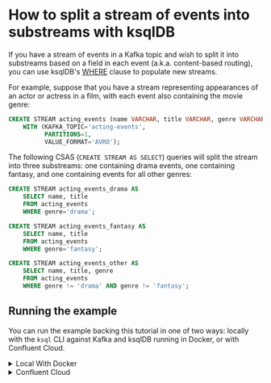 <!-- title: How to split a stream of events into substreams with ksqlDB -->
<!-- description: In this tutorial, learn how to split a stream of events into substreams with ksqlDB, with step-by-step instructions and supporting code. -->

# How to split a stream of events into substreams with ksqlDB

If you have a stream of events in a Kafka topic and wish to split it into substreams based on a field in each event 
(a.k.a. content-based routing), you can use ksqlDB's [WHERE](https://docs.ksqldb.io/en/latest/developer-guide/ksqldb-reference/quick-reference/#where)
clause to populate new streams.

For example, suppose that you have a stream representing appearances of an actor or actress in a film, with each event also containing the movie genre:

```sql
CREATE STREAM acting_events (name VARCHAR, title VARCHAR, genre VARCHAR)
    WITH (KAFKA_TOPIC='acting-events',
          PARTITIONS=1,
          VALUE_FORMAT='AVRO');
```

The following CSAS (`CREATE STREAM AS SELECT`) queries will split the stream into three substreams: one containing drama events, one containing fantasy, and one containing events for all other genres:

```sql
CREATE STREAM acting_events_drama AS
    SELECT name, title
    FROM acting_events
    WHERE genre='drama';

CREATE STREAM acting_events_fantasy AS
    SELECT name, title
    FROM acting_events
    WHERE genre='fantasy';

CREATE STREAM acting_events_other AS
    SELECT name, title, genre
    FROM acting_events
    WHERE genre != 'drama' AND genre != 'fantasy';
```

## Running the example

You can run the example backing this tutorial in one of two ways: locally with the `ksql` CLI against Kafka and ksqlDB running in Docker, or with Confluent Cloud.

<details>
  <summary>Local With Docker</summary>

  ### Prerequisites

  * Docker running via [Docker Desktop](https://docs.docker.com/desktop/) or [Docker Engine](https://docs.docker.com/engine/install/)
  * [Docker Compose](https://docs.docker.com/compose/install/). Ensure that the command `docker compose version` succeeds.

  ### Run the commands

  Clone the `confluentinc/tutorials` GitHub repository (if you haven't already) and navigate to the `tutorials` directory:

  ```shell
  git clone git@github.com:confluentinc/tutorials.git
  cd tutorials
  ```

  Start ksqlDB and Kafka:

  ```shell
  docker compose -f ./docker/docker-compose-ksqldb.yml up -d
  ```

  Next, open the ksqlDB CLI:

  ```shell
  docker exec -it ksqldb-cli ksql http://ksqldb-server:8088
  ```

  Run the following SQL statements to create the `acting_events` stream backed by Kafka running in Docker and populate it with
  test data.

  ```sql
  CREATE STREAM acting_events (name VARCHAR, title VARCHAR, genre VARCHAR)
      WITH (KAFKA_TOPIC='acting-events',
            PARTITIONS=1,
            VALUE_FORMAT='AVRO');
  ```

  ```sql
  INSERT INTO acting_events(name, title, genre) VALUES('Michael Keaton', 'Beetlejuice Beetlejuice', 'fantasy');
  INSERT INTO acting_events(name, title, genre) VALUES('Joseph Gordon-Levitt', 'Killer Heat', 'drama');
  INSERT INTO acting_events(name, title, genre) VALUES('Jerry Seinfeld', 'Unfrosted', 'comedy');
  INSERT INTO acting_events(name, title, genre) VALUES('Cillian Murphy', 'Oppenheimer', 'drama');
  INSERT INTO acting_events(name, title, genre) VALUES('Ariana Grande', 'Wicked', 'fantasy');
  ```

  Next, run the following three CSAS queries to populate new topics: one containing drama events, one containing fantasy,
  and one containing events for all other genres. Note that we first tell ksqlDB to consume from the beginning of the stream.

  ```sql
  SET 'auto.offset.reset'='earliest';

  CREATE STREAM acting_events_drama AS
      SELECT name, title
      FROM acting_events
      WHERE genre='drama';

  CREATE STREAM acting_events_fantasy AS
      SELECT name, title
      FROM acting_events
      WHERE genre='fantasy';

  CREATE STREAM acting_events_other AS
      SELECT name, title, genre
      FROM acting_events
      WHERE genre != 'drama' AND genre != 'fantasy';
  ```

  Query one of the new topics to ensure that events are being routed as expected:

  ```sql
  SELECT *
  FROM acting_events_fantasy
  EMIT CHANGES;
  ```

  The query output should look like this and only show the fantasy films:

  ```plaintext
  +---------------------------------+---------------------------------+
  |NAME                             |TITLE                            |
  +---------------------------------+---------------------------------+
  |Michael Keaton                   |Beetlejuice Beetlejuice          |
  |Ariana Grande                    |Wicked                           |
  +---------------------------------+---------------------------------+
  ```

  When you are finished, exit the ksqlDB CLI by entering `CTRL-D` and clean up the containers used for this tutorial by running:

  ```shell
  docker compose -f ./docker/docker-compose-ksqldb.yml down
  ```

</details>

<details>
  <summary>Confluent Cloud</summary>

  ### Prerequisites

  * A [Confluent Cloud](https://confluent.cloud/signup) account
  * The [Confluent CLI](https://docs.confluent.io/confluent-cli/current/install.html) installed on your machine

  ### Create Confluent Cloud resources

  Login to your Confluent Cloud account:

  ```shell
  confluent login --prompt --save
  ```

  Install a CLI plugin that will streamline the creation of resources in Confluent Cloud:

  ```shell
  confluent plugin install confluent-cloud_kickstart
  ```

  Run the following command to create a Confluent Cloud environment and Kafka cluster. This will create 
  resources in AWS region `us-west-2` by default, but you may override these choices by passing the `--cloud` argument with
  a value of `aws`, `gcp`, or `azure`, and the `--region` argument that is one of the cloud provider's supported regions,
  which you can list by running `confluent kafka region list --cloud <CLOUD PROVIDER>`
  
  ```shell
  confluent cloud-kickstart --name ksqldb-tutorial \
    --environment-name ksqldb-tutorial \
    --output-format stdout
  ```

  Now, create a ksqlDB cluster by first getting your user ID of the form `u-123456` when you run this command:

  ```shell
  confluent iam user list
  ```

  And then create a ksqlDB cluster called `ksqldb-tutorial` with access linked to your user account:

  ```shell
  confluent ksql cluster create ksqldb-tutorial \
    --credential-identity <USER ID>
  ```

  ### Run the commands

  Login to the [Confluent Cloud Console](https://confluent.cloud/). Select `Environments` in the lefthand navigation,
  and then click the `ksqldb-tutorial` environment tile. Click the `ksqldb-tutorial` Kafka cluster tile, and then
  select `ksqlDB` in the lefthand navigation.

  The cluster may take a few minutes to be provisioned. Once its status is `Up`, click the cluster name and scroll down to the editor.

  In the query properties section at the bottom, change the value for `auto.offset.reset` to `Earliest` so that ksqlDB 
  will consume from the beginning of the stream we create.

  Enter the following statements in the editor and click `Run query`. This creates the `acting_events` stream and
  populates it with test data.

  ```sql
  CREATE STREAM acting_events (name VARCHAR, title VARCHAR, genre VARCHAR)
      WITH (KAFKA_TOPIC='acting-events',
            PARTITIONS=1,
            VALUE_FORMAT='AVRO');

  INSERT INTO acting_events(name, title, genre) VALUES('Michael Keaton', 'Beetlejuice Beetlejuice', 'fantasy');
  INSERT INTO acting_events(name, title, genre) VALUES('Joseph Gordon-Levitt', 'Killer Heat', 'drama');
  INSERT INTO acting_events(name, title, genre) VALUES('Jerry Seinfeld', 'Unfrosted', 'comedy');
  INSERT INTO acting_events(name, title, genre) VALUES('Cillian Murphy', 'Oppenheimer', 'drama');
  INSERT INTO acting_events(name, title, genre) VALUES('Ariana Grande', 'Wicked', 'fantasy');
  ```

  Now paste the filter query to find books by George R. R. Martin and write the events to a new topic and click `Run query`:

  Next, paste the following three CSAS queries and click `Run query`. This will populate new topics: one containing drama events, one containing fantasy,
  and one containing events for all other genres.

  ```sql
  CREATE STREAM acting_events_drama AS
      SELECT name, title
      FROM acting_events
      WHERE genre='drama';

  CREATE STREAM acting_events_fantasy AS
      SELECT name, title
      FROM acting_events
      WHERE genre='fantasy';

  CREATE STREAM acting_events_other AS
      SELECT name, title, genre
      FROM acting_events
      WHERE genre != 'drama' AND genre != 'fantasy';
  ```

  Query one of the new topics to ensure that events are being routed as expected:

  ```sql
  SELECT *
  FROM acting_events_fantasy
  EMIT CHANGES;
  ```

  The query output should look like this and only show the fantasy films:

  ```plaintext
  +---------------------------------+---------------------------------+
  |NAME                             |TITLE                            |
  +---------------------------------+---------------------------------+
  |Michael Keaton                   |Beetlejuice Beetlejuice          |
  |Ariana Grande                    |Wicked                           |
  +---------------------------------+---------------------------------+
  ```

  ### Clean up

  When you are finished, delete the `ksqldb-tutorial` environment by first getting the environment ID of the form 
  `env-123456` corresponding to it:

  ```shell
  confluent environment list
  ```

  Delete the environment, including all resources created for this tutorial:

  ```shell
  confluent environment delete <ENVIRONMENT ID>
  ```

</details>

